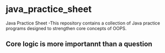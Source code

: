 # java_practice_sheet
Java Practice Sheet -This  repository contains a collection of Java practice programs designed to strengthen core concepts of OOPS.
## Core logic is more importannt than a question
